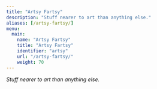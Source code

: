 ```yaml
---
title: "Artsy Fartsy"
description: "Stuff nearer to art than anything else."
aliases: [/artsy-fartsy/]
menu:
  main:
    name: "Artsy Fartsy"
    title: "Artsy Fartsy"
    identifier: "artsy"
    url: "/artsy-fartsy/"
    weight: 70
---
```



*Stuff nearer to art than anything else.*